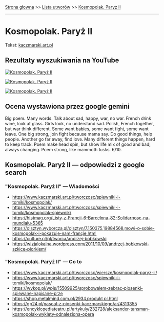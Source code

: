 [Strona głowna](../index.md) >> [Lista utworów](../list.md) >> [Kosmopolak. Paryż II](220.md)

---

# Kosmopolak. Paryż II

Tekst: [kaczmarski.art.pl](https://www.kaczmarski.art.pl/tworczosc/wiersze/kosmopolak-paryz-ii/)

## Rezultaty wyszukiwania na YouTube

[![Kosmopolak. Paryż II](http://img.youtube.com/vi/3jSDjyjgyqI/0.jpg)](https://www.youtube.com/watch?v=3jSDjyjgyqI "Koń wyścigowy - YouTube")

[![Kosmopolak. Paryż II](http://img.youtube.com/vi/kmxrnkGu5Q4/0.jpg)](https://www.youtube.com/watch?v=kmxrnkGu5Q4 "Bajka - YouTube")

[![Kosmopolak. Paryż II](http://img.youtube.com/vi/OlXrKnKRbYk/0.jpg)](https://www.youtube.com/watch?v=OlXrKnKRbYk "Kosmopolak film o Jacku Kaczmarskim - YouTube")

## Ocena wystawiona przez google gemini

Big poem. Many words. Talk about sad, happy, war, no war. French drink wine, look at glass. Girls look, no understand sad. Polish, French together, but war think different. Some want babies, some want fight, some want leave. One big strong, join fight because mama say. Do good things, help people. Another go far away, find love. Many different things happen, hard to keep track. Poem make head spin, but show life mix of good and bad, always changing. Poem strong, like mammoth tusks. 6/10.


## Kosmopolak. Paryż II — odpowiedzi z google search

### "Kosmopolak. Paryż II" — Wiadomości

 - <https://www.kaczmarski.art.pl/tworczosc/spiewniki-i-tomiki/kosmopolak/>
 - <https://www.kaczmarski.art.pl/tworczosc/spiewniki-i-tomiki/kosmopolak-spiewnik/>
 - <https://histmag.org/Listy-z-Francji-6-Barcelona-82-Solidarnosc-na-mundialu-5365>
 - <https://olsztyn.wyborcza.pl/olsztyn/7,150375,19884568,mowi-o-sobie-kosmopolak-i-pokazuje-nam-francje.html>
 - <https://culture.pl/pl/tworca/andrzej-bobkowski>
 - <https://wizjalokalna.wordpress.com/2011/10/09/andrzej-bobkowski-szkice-piorkiem/>

### "Kosmopolak. Paryż II" — Co to

 - <https://www.kaczmarski.art.pl/tworczosc/wiersze/kosmopolak-paryz-ii/>
 - <https://www.kaczmarski.art.pl/tworczosc/spiewniki-i-tomiki/kosmopolak/>
 - <https://wykop.pl/wpis/15509925/sprobowalem-zebrac-piosenki-spiewane-napisane-prze>
 - <https://shop.metalmind.com.pl/2934,produkt,pl.html>
 - <https://gp24.pl/pascal-z-piosenki-kaczmarskiego/ar/4313355>
 - <https://encyklopediateatru.pl/artykuly/232728/aleksander-tansman-kosmopolak-wyklety-odnaleziona-opera>

